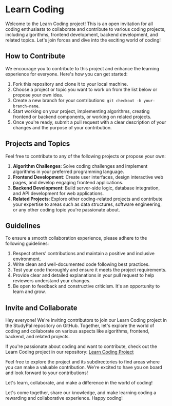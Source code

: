 # Learn Coding

Welcome to the Learn Coding project! This is an open invitation for all coding enthusiasts to collaborate and contribute to various coding projects, including algorithms, frontend development, backend development, and related topics. Let's join forces and dive into the exciting world of coding!

## How to Contribute

We encourage you to contribute to this project and enhance the learning experience for everyone. Here's how you can get started:

1. Fork this repository and clone it to your local machine.
2. Choose a project or topic you want to work on from the list below or propose your own idea.
3. Create a new branch for your contributions: `git checkout -b your-branch-name`.
4. Start working on your project, implementing algorithms, creating frontend or backend components, or working on related projects.
5. Once you're ready, submit a pull request with a clear description of your changes and the purpose of your contribution.

## Projects and Topics

Feel free to contribute to any of the following projects or propose your own:

1. **Algorithm Challenges**: Solve coding challenges and implement algorithms in your preferred programming language.
2. **Frontend Development**: Create user interfaces, design interactive web pages, and develop engaging frontend applications.
3. **Backend Development**: Build server-side logic, database integration, and API development for web applications.
4. **Related Projects**: Explore other coding-related projects and contribute your expertise to areas such as data structures, software engineering, or any other coding topic you're passionate about.

## Guidelines

To ensure a smooth collaboration experience, please adhere to the following guidelines:

1. Respect others' contributions and maintain a positive and inclusive environment.
2. Write clean and well-documented code following best practices.
3. Test your code thoroughly and ensure it meets the project requirements.
4. Provide clear and detailed explanations in your pull request to help reviewers understand your changes.
5. Be open to feedback and constructive criticism. It's an opportunity to learn and grow.

## Invite and Collaborate

Hey everyone! We're inviting contributors to join our Learn Coding project in the StudyPal repository on GitHub. Together, let's explore the world of coding and collaborate on various aspects like algorithms, frontend, backend, and related projects.

If you're passionate about coding and want to contribute, check out the Learn Coding project in our repository: [Learn Coding Project](https://github.com/Deveshjoshi101/StudyPal/tree/master/Projects/Learn%20Coding)

Feel free to explore the project and its subdirectories to find areas where you can make a valuable contribution. We're excited to have you on board and look forward to your contributions!

Let's learn, collaborate, and make a difference in the world of coding!



Let's come together, share our knowledge, and make learning coding a rewarding and collaborative experience. Happy coding!

